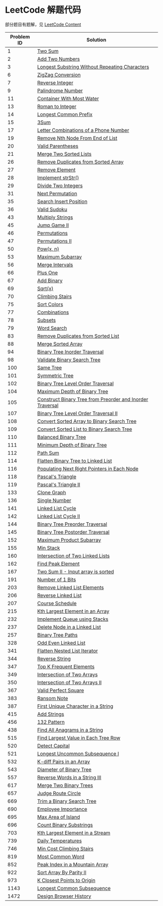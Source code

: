 # LeetCode 解题代码

部分题目有题解，见 [LeetCode Content](http://www.scutmath.com/contents/)

| Problem ID | Solution |
| ---- | ---- |
| 1   | [Two Sum](./1_TwoSum/) |
| 2   | [Add Two Numbers](./2_AddTwoNumbers/) |
| 3   | [Longest Substring Without Repeating Characters](./3_LongestSubstringWithoutRepeatingCharacters/) |
| 6   | [ZigZag Conversion](./6_ZigZagConversion/) |
| 7   | [Reverse Integer](./7_ReverseInteger/) |
| 9   | [Palindrome Number](./9_PalindromeNumber/) |
| 11  | [Container With Most Water](./11_ContainerWithMostWater/) |
| 13  | [Roman to Integer](./13_RomanToInteger/) |
| 14  | [Longest Common Prefix](./14_LongestCommonPrefix/) |
| 15  | [3Sum](./15_3Sum/) |
| 17  | [Letter Combinations of a Phone Number](./1-100/17_LetterCombinationsOfAPhoneNumber/) |
| 19  | [Remove Nth Node From End of List](./19_RemoveNthNodeFromEndOfList/) |
| 20  | [Valid Parentheses](./20_ValidParentheses/) |
| 21  | [Merge Two Sorted Lists](./21_MergeTwoSortedLists/) |
| 26  | [Remove Duplicates from Sorted Array](./26_RemoveDuplicatesFromSortedArray/) |
| 27  | [Remove Element](./27_RemoveElement/) |
| 28  | [Implement strStr()](./28_Implement_Strstr/) |
| 29  | [Divide Two Integers](./29_DivideTwoIntegers/) |
| 31  | [Next Permutation](./31_NextPermutation/) |
| 35  | [Search Insert Position](./35_SearchInsertPosition/) |
| 36  | [Valid Sudoku](./36_ValidSudoku/) |
| 43  | [Multiply Strings](./43_MultiplyStrings/) |
| 45  | [Jump Game II](./45_JumpGameII/) |
| 46  | [Permutations](./46_Permutations/) |
| 47  | [Permutations II](./47_PermutationsII/) |
| 50  | [Pow(x, n)](./50_Pow/) |
| 53  | [Maximum Subarray](./53_MaximumSubarray/) |
| 56  | [Merge Intervals](./56_MergeIntervals) |
| 66  | [Plus One](./66_PlusOne/) |
| 67  | [Add Binary](./67_AddBinary/) |
| 69  | [Sqrt(x)](./69_SqrtX/) |
| 70  | [Climbing Stairs](./70_ClimbingStairs/) |
| 75  | [Sort Colors](./75_SortColors/) |
| 77  | [Combinations](./1-100/77_Combinations/) |
| 78  | [Subsets](./1-100/78_Subsets/) |
| 79  | [Word Search](./1-100/79_WordSearch/) |
| 83  | [Remove Duplicates from Sorted List](./83_RemoveDuplicatesFromSortedList/) |
| 88  | [Merge Sorted Array](./88_MergeSortedArray/) |
| 94  | [Binary Tree Inorder Traversal](./1-100/94_BinaryTreeInorderTraversal/) |
| 98  | [Validate Binary Search Tree](./98_ValidateBinarySearchTree/) |
| 100 | [Same Tree](./100_SameTree/) |
| 101 | [Symmetric Tree](./101_SymmetricTree/) |
| 102 | [Binary Tree Level Order Traversal](./101-200/102_BinaryTreeLevelOrderTraversal/) |
| 104 | [Maximum Depth of Binary Tree](./101-200/104_MaximumDepthOfBinaryTree/) |
| 105 | [Construct Binary Tree from Preorder and Inorder Traversal](./101-200/105_ConstructBinaryTreeFromPreorderAndInorderTraversal/) |
| 107 | [Binary Tree Level Order Traversal II](./107_BinaryTreeLevelOrderTraversalII/) |
| 108 | [Convert Sorted Array to Binary Search Tree](./108_ConvertSortedArrayToBinarySearchTree/) |
| 109 | [Convert Sorted List to Binary Search Tree](./109_ConvertSortedListToBinarySearchTree/) |
| 110 | [Balanced Binary Tree](./110_BalancedBinaryTree/) |
| 111 | [Minimum Depth of Binary Tree](https://leetcode.com/problems/minimum-depth-of-binary-tree/description/) |
| 112 | [Path Sum](https://leetcode.com/problems/path-sum/description/) |
| 114 | [Flatten Binary Tree to Linked List](https://leetcode.com/problems/flatten-binary-tree-to-linked-list/description/) |
| 116 | [Populating Next Right Pointers in Each Node](./116_PopulatingNextRightPointersInEachNode/) |
| 118 | [Pascal's Triangle](https://leetcode.com/problems/pascals-triangle/description/) |
| 119 | [Pascal's Triangle II](https://leetcode.com/problems/pascals-triangle-ii/description/) |
| 133 | [Clone Graph](https://leetcode.com/problems/clone-graph/) |
| 136 | [Single Number](https://leetcode.com/problems/single-number/description/) |
| 141 | [Linked List Cycle](./141_LinkedListCycle) |
| 142 | [Linked List Cycle II](./142_LinkedListCycleII) |
| 144 | [Binary Tree Preorder Traversal](./101-200/144_BinaryTreePreorderTraversal/) |
| 145 | [Binary Tree Postorder Traversal](./101-200/145_BinaryTreePostorderTraversal/) |
| 152 | [Maximum Product Subarray](https://leetcode.com/problems/maximum-product-subarray/description/) |
| 155 | [Min Stack](./155_MinStack/) |
| 160 | [Intersection of Two Linked Lists](./160_IntersectionOfTwoLinkedLists/) |
| 162 | [Find Peak Element](https://leetcode.com/problems/find-peak-element/description/) |
| 167 | [Two Sum II - Input array is sorted](https://leetcode.com/problems/two-sum-ii-input-array-is-sorted/description/) |
| 191 | [Number of 1 Bits](https://leetcode.com/problems/number-of-1-bits/description/) |
| 203 | [Remove Linked List Elements](./203_RemoveLinkedListElements) |
| 206 | [Reverse Linked List](./206_ReverseLinkedList/) |
| 207 | [Course Schedule](https://leetcode.com/problems/course-schedule/) |
| 215 | [Kth Largest Element in an Array](https://leetcode.com/problems/kth-largest-element-in-an-array/description/) |
| 232 | [Implement Queue using Stacks](https://leetcode.com/problems/implement-queue-using-stacks/description/) |
| 237 | [Delete Node in a Linked List](https://leetcode.com/problems/delete-node-in-a-linked-list/description/) |
| 257 | [Binary Tree Paths](https://leetcode.com/problems/binary-tree-paths/description/) |
| 328 | [Odd Even Linked List](./328_OddEvenLinkedList) |
| 341 | [Flatten Nested List Iterator](./341_FlattenNestedListIterator/) |
| 344 | [Reverse String](https://leetcode.com/problems/reverse-string/description/) |
| 347 | [Top K Frequent Elements](./347_TopKFrequentElements/) |
| 349 | [Intersection of Two Arrays](./301-400/349_IntersectionOfTwoArrays/) |
| 350 | [Intersection of Two Arrays II](https://leetcode.com/problems/intersection-of-two-arrays-ii/description/) |
| 367 | [Valid Perfect Square](./367_ValidPerfectSquare) |
| 383 | [Ransom Note](https://leetcode.com/problems/ransom-note/description/) |
| 387 | [First Unique Character in a String](https://leetcode.com/problems/first-unique-character-in-a-string/description/) |
| 415 | [Add Strings](https://leetcode.com/problems/add-strings/description/) |
| 456 | [132 Pattern](./456_132Pattern/) |
| 438 | [Find All Anagrams in a String](./438_FindAllAnagramsInAString/) |
| 515 | [Find Largest Value in Each Tree Row](https://leetcode.com/problems/find-largest-value-in-each-tree-row/description/) |
| 520 | [Detect Capital](https://leetcode.com/problems/detect-capital/description/) |
| 521 | [Longest Uncommon Subsequence I](https://leetcode.com/problems/longest-uncommon-subsequence-i/description/) |
| 532 | [K-diff Pairs in an Array](https://leetcode.com/problems/k-diff-pairs-in-an-array/description/) |
| 543 | [Diameter of Binary Tree](./543_DiameterOfBinaryTree/) |
| 557 | [Reverse Words in a String III](https://leetcode.com/problems/reverse-words-in-a-string-iii/description/) |
| 617 | [Merge Two Binary Trees](https://leetcode.com/problems/merge-two-binary-trees/description/) |
| 657 | [Judge Route Circle](https://leetcode.com/problems/judge-route-circle/description/) |
| 669 | [Trim a Binary Search Tree](https://leetcode.com/problems/trim-a-binary-search-tree/description/) |
| 690 | [Employee Importance](https://leetcode.com/problems/employee-importance/description/) |
| 695 | [Max Area of Island](https://leetcode.com/problems/max-area-of-island/description/) |
| 696 | [Count Binary Substrings](https://leetcode.com/problems/count-binary-substrings/description/) |
| 703 | [Kth Largest Element in a Stream](https://leetcode.com/problems/kth-largest-element-in-a-stream/) |
| 739 | [Daily Temperatures](./739_DailyTemperatures/) |
| 746 | [Min Cost Climbing Stairs](https://leetcode.com/problems/min-cost-climbing-stairs/description/) |
| 819 | [Most Common Word](https://leetcode.com/problems/most-common-word/description/) |
| 852 | [Peak Index in a Mountain Array](https://leetcode.com/problems/peak-index-in-a-mountain-array/description/) |
| 922 | [Sort Array By Parity II](https://leetcode.com/problems/sort-array-by-parity-ii/) |
| 973 | [K Closest Points to Origin](./973_KClosestPointsToOrigin/) |
| 1143 | [Longest Common Subsequence](./1101-1200/1143_LongestCommonSubsequence/) |
| 1472 | [Design Browser History](./1401-1500/1472_DesignBrowserHistory/) |

